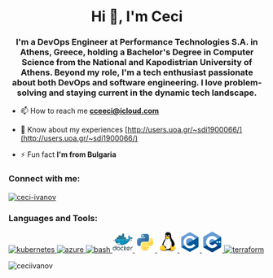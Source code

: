 <h1 align="center">Hi 👋, I'm Ceci</h1>
<h3 align="center">I'm a DevOps Engineer at Performance Technologies S.A. in Athens, Greece, holding a Bachelor's Degree in Computer Science from the National and Kapodistrian University of Athens. Beyond my role, I'm a tech enthusiast passionate about both DevOps and software engineering. I love problem-solving and staying current in the dynamic tech landscape.</h3>

- 📫 How to reach me **cceeci@icloud.com**

- 📄 Know about my experiences [http://users.uoa.gr/~sdi1900066/](http://users.uoa.gr/~sdi1900066/)

- ⚡ Fun fact **I'm from Bulgaria**

<h3 align="left">Connect with me:</h3>
<p align="left">
<a href="https://www.linkedin.com/in/ceci-ivanov-3301941a8/" target="blank"><img align="center" src="https://raw.githubusercontent.com/rahuldkjain/github-profile-readme-generator/master/src/images/icons/Social/linked-in-alt.svg" alt="ceci-ivanov" height="30" width="40" /></a>
</p>

<h3 align="left">Languages and Tools:</h3>
<p align="left">  <a href="https://kubernetes.io" target="_blank" rel="noreferrer"> <img src="https://www.vectorlogo.zone/logos/kubernetes/kubernetes-icon.svg" alt="kubernetes" width="40" height="40"/> </a>  <a href="https://azure.microsoft.com/en-in/" target="_blank" rel="noreferrer"> <img src="https://www.vectorlogo.zone/logos/microsoft_azure/microsoft_azure-icon.svg" alt="azure" width="40" height="40"/> </a> <a href="https://www.gnu.org/software/bash/" target="_blank" rel="noreferrer"> <img src="https://www.vectorlogo.zone/logos/gnu_bash/gnu_bash-icon.svg" alt="bash" width="40" height="40"/> </a>  <a href="https://www.docker.com/" target="_blank" rel="noreferrer"> <img src="https://raw.githubusercontent.com/devicons/devicon/master/icons/docker/docker-original-wordmark.svg" alt="docker" width="40" height="40"/> </a><a href="https://www.python.org" target="_blank" rel="noreferrer"> <img src="https://raw.githubusercontent.com/devicons/devicon/master/icons/python/python-original.svg" alt="python" width="40" height="40"/> </a> </a> <a href="https://www.linux.org/" target="_blank" rel="noreferrer"> <img src="https://raw.githubusercontent.com/devicons/devicon/master/icons/linux/linux-original.svg" alt="linux" width="40" height="40"/> </a> <a href="https://www.cprogramming.com/" target="_blank" rel="noreferrer"> <img src="https://raw.githubusercontent.com/devicons/devicon/master/icons/c/c-original.svg" alt="c" width="40" height="40"/> </a> <a href="https://www.w3schools.com/cpp/" target="_blank" rel="noreferrer"> <img src="https://raw.githubusercontent.com/devicons/devicon/master/icons/cplusplus/cplusplus-original.svg" alt="cplusplus" width="40" height="40"/> </a> 
<a href="https://www.terraform.io" target="_blank" rel="noreferrer"> <img src="https://www.vectorlogo.zone/util/preview.html?image=/logos/terraformio/terraformio-icon.svg" alt="terraform" width="40" height="40"/> </a> </p>

<p><img align="center" src="https://github-readme-stats.vercel.app/api/top-langs?username=ceciivanov&show_icons=true&locale=en&layout=compact" alt="ceciivanov" /></p>
